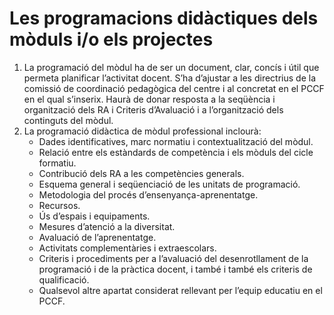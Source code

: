 # Les programacions didàctiques dels mòduls i/o els projectes 

1. La programació del mòdul ha de ser un document, clar, concís i útil que permeta
planificar l’activitat docent. S’ha d’ajustar a les directrius de la comissió de coordinació
pedagògica del centre i al concretat en el PCCF en el qual s’inserix. Haurà de donar
resposta a la seqüència i organització dels RA i Criteris d’Avaluació i a l’organització
dels continguts del mòdul.
2. La programació didàctica de mòdul professional inclourà:
    - Dades identificatives, marc normatiu i contextualització del mòdul.
    - Relació entre els estàndards de competència i els mòduls del cicle formatiu.
    - Contribució dels RA a les competències generals.
    - Esquema general i seqüenciació de les unitats de programació.
    - Metodologia del procés d’ensenyança-aprenentatge.
    - Recursos.
    - Ús d’espais i equipaments.
    - Mesures d’atenció a la diversitat.
    - Avaluació de l’aprenentatge.
    - Activitats complementàries i extraescolars.
    - Criteris i procediments per a l’avaluació del desenrotllament de la programació i de la
    pràctica docent, i també i també els criteris de qualificació.
    - Qualsevol altre apartat considerat rellevant per l’equip educatiu en el PCCF.